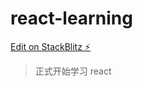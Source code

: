 # react-learning

[Edit on StackBlitz ⚡️](https://stackblitz.com/edit/stackblitz-starters-awr6jr)

> 正式开始学习 react
